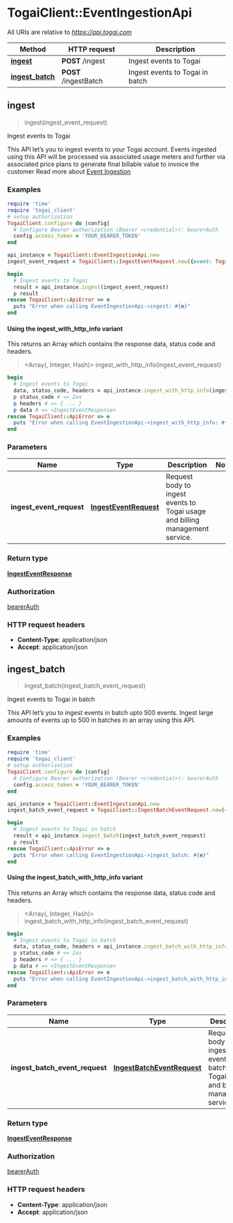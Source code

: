 # TogaiClient::EventIngestionApi

All URIs are relative to *https://api.togai.com*

| Method | HTTP request | Description |
| ------ | ------------ | ----------- |
| [**ingest**](EventIngestionApi.md#ingest) | **POST** /ingest | Ingest events to Togai |
| [**ingest_batch**](EventIngestionApi.md#ingest_batch) | **POST** /ingestBatch | Ingest events to Togai in batch |


## ingest

> <IngestEventResponse> ingest(ingest_event_request)

Ingest events to Togai

This API let’s you to ingest events to your Togai account. Events ingested using this API will be processed via associated usage meters and further via associated price plans to generate final billable value to invoice the customer Read more about [Event Ingestion](https://docs.togai.com/docs/event-ingestion) 

### Examples

```ruby
require 'time'
require 'togai_client'
# setup authorization
TogaiClient.configure do |config|
  # Configure Bearer authorization (Bearer <credential>): bearerAuth
  config.access_token = 'YOUR_BEARER_TOKEN'
end

api_instance = TogaiClient::EventIngestionApi.new
ingest_event_request = TogaiClient::IngestEventRequest.new({event: TogaiClient::Event.new({schema_name: 'schema_name_example', timestamp: Time.now, account_id: '1', attributes: [TogaiClient::Attribute.new({name: 'message', value: '100'})], dimensions: { key: '{"Country":"India"}'}})}) # IngestEventRequest | Request body to ingest events to Togai usage and billing management service.

begin
  # Ingest events to Togai
  result = api_instance.ingest(ingest_event_request)
  p result
rescue TogaiClient::ApiError => e
  puts "Error when calling EventIngestionApi->ingest: #{e}"
end
```

#### Using the ingest_with_http_info variant

This returns an Array which contains the response data, status code and headers.

> <Array(<IngestEventResponse>, Integer, Hash)> ingest_with_http_info(ingest_event_request)

```ruby
begin
  # Ingest events to Togai
  data, status_code, headers = api_instance.ingest_with_http_info(ingest_event_request)
  p status_code # => 2xx
  p headers # => { ... }
  p data # => <IngestEventResponse>
rescue TogaiClient::ApiError => e
  puts "Error when calling EventIngestionApi->ingest_with_http_info: #{e}"
end
```

### Parameters

| Name | Type | Description | Notes |
| ---- | ---- | ----------- | ----- |
| **ingest_event_request** | [**IngestEventRequest**](IngestEventRequest.md) | Request body to ingest events to Togai usage and billing management service. |  |

### Return type

[**IngestEventResponse**](IngestEventResponse.md)

### Authorization

[bearerAuth](../README.md#bearerAuth)

### HTTP request headers

- **Content-Type**: application/json
- **Accept**: application/json


## ingest_batch

> <IngestEventResponse> ingest_batch(ingest_batch_event_request)

Ingest events to Togai in batch

This API let’s you to ingest events in batch upto 500 events. Ingest large amounts of events up to 500 in batches in an array using this API.

### Examples

```ruby
require 'time'
require 'togai_client'
# setup authorization
TogaiClient.configure do |config|
  # Configure Bearer authorization (Bearer <credential>): bearerAuth
  config.access_token = 'YOUR_BEARER_TOKEN'
end

api_instance = TogaiClient::EventIngestionApi.new
ingest_batch_event_request = TogaiClient::IngestBatchEventRequest.new({events: [TogaiClient::Event.new({schema_name: 'schema_name_example', timestamp: Time.now, account_id: '1', attributes: [TogaiClient::Attribute.new({name: 'message', value: '100'})], dimensions: { key: '{"Country":"India"}'}})]}) # IngestBatchEventRequest | Request body to ingest events in batch to Togai usage and billing management service.

begin
  # Ingest events to Togai in batch
  result = api_instance.ingest_batch(ingest_batch_event_request)
  p result
rescue TogaiClient::ApiError => e
  puts "Error when calling EventIngestionApi->ingest_batch: #{e}"
end
```

#### Using the ingest_batch_with_http_info variant

This returns an Array which contains the response data, status code and headers.

> <Array(<IngestEventResponse>, Integer, Hash)> ingest_batch_with_http_info(ingest_batch_event_request)

```ruby
begin
  # Ingest events to Togai in batch
  data, status_code, headers = api_instance.ingest_batch_with_http_info(ingest_batch_event_request)
  p status_code # => 2xx
  p headers # => { ... }
  p data # => <IngestEventResponse>
rescue TogaiClient::ApiError => e
  puts "Error when calling EventIngestionApi->ingest_batch_with_http_info: #{e}"
end
```

### Parameters

| Name | Type | Description | Notes |
| ---- | ---- | ----------- | ----- |
| **ingest_batch_event_request** | [**IngestBatchEventRequest**](IngestBatchEventRequest.md) | Request body to ingest events in batch to Togai usage and billing management service. |  |

### Return type

[**IngestEventResponse**](IngestEventResponse.md)

### Authorization

[bearerAuth](../README.md#bearerAuth)

### HTTP request headers

- **Content-Type**: application/json
- **Accept**: application/json

